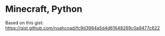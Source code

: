 # Minecraft, Python

Based on this gist: https://gist.github.com/noahcoad/fc9d3984a5d4d61648269c0a9477c622
